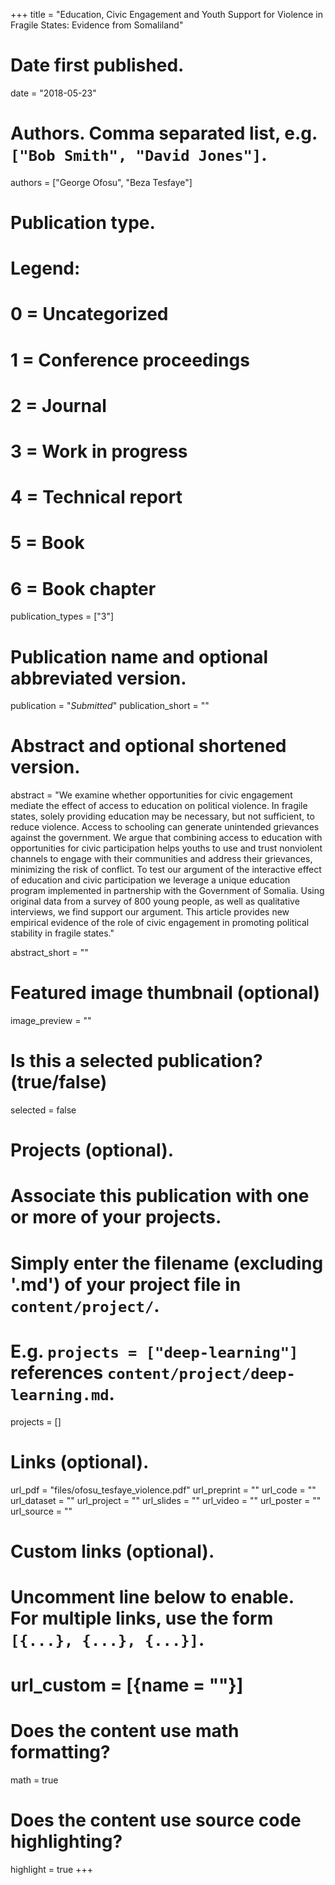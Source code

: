 +++
title = "Education, Civic Engagement and Youth Support for Violence in Fragile States: Evidence from Somaliland"

# Date first published.
date = "2018-05-23"

# Authors. Comma separated list, e.g. `["Bob Smith", "David Jones"]`.
authors = ["George Ofosu", "Beza Tesfaye"]

# Publication type.
# Legend:
# 0 = Uncategorized
# 1 = Conference proceedings
# 2 = Journal
# 3 = Work in progress
# 4 = Technical report
# 5 = Book
# 6 = Book chapter
publication_types = ["3"]

# Publication name and optional abbreviated version.
publication = "*Submitted*"
publication_short = ""

# Abstract and optional shortened version.
abstract = "We examine whether opportunities for civic engagement mediate the effect of access to education on political violence. In fragile states, solely providing education may be necessary, but not sufficient, to reduce violence. Access to schooling can generate unintended grievances against  the government. We argue that combining access to education with opportunities for civic participation helps youths to use and trust nonviolent channels to engage with their communities and address their grievances, minimizing the risk of conflict.  To test our argument of the interactive effect of education and civic participation we leverage a unique education program implemented in partnership with the Government of Somalia. Using original data from a survey of 800 young people, as well as qualitative interviews, we find support our argument.  This article provides new empirical evidence of the role of civic engagement in promoting political stability in fragile states."

abstract_short = ""

# Featured image thumbnail (optional)
image_preview = ""

# Is this a selected publication? (true/false)
selected = false

# Projects (optional).
#   Associate this publication with one or more of your projects.
#   Simply enter the filename (excluding '.md') of your project file in `content/project/`.
#   E.g. `projects = ["deep-learning"]` references `content/project/deep-learning.md`.
projects = []

# Links (optional).
url_pdf = "files/ofosu_tesfaye_violence.pdf"
url_preprint = ""
url_code = ""
url_dataset = ""
url_project = ""
url_slides = ""
url_video = ""
url_poster = ""
url_source = ""

# Custom links (optional).
#   Uncomment line below to enable. For multiple links, use the form `[{...}, {...}, {...}]`.
# url_custom = [{name = ""}]

# Does the content use math formatting?
math = true

# Does the content use source code highlighting?
highlight = true
+++
